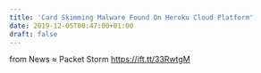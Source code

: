```yaml
---
title: 'Card Skimming Malware Found On Heroku Cloud Platform'
date: 2019-12-05T00:47:00+01:00
draft: false
---
```


  
  
from News ≈ Packet Storm https://ift.tt/33RwtgM